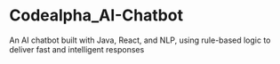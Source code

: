 # Codealpha_AI-Chatbot
An AI chatbot built with Java, React, and NLP, using rule-based logic to deliver fast and intelligent responses
